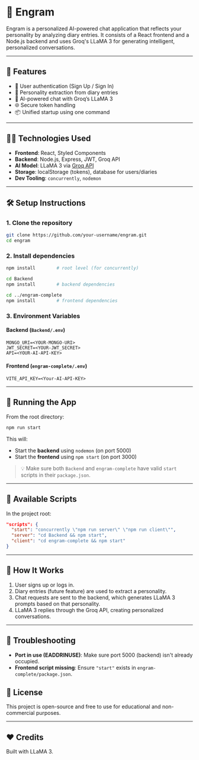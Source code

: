 # 🧠 Engram

Engram is a personalized AI-powered chat application that reflects your personality by analyzing diary entries. It consists of a React frontend and a Node.js backend and uses Groq's LLaMA 3 for generating intelligent, personalized conversations.

---

## 🚀 Features

- 🔐 User authentication (Sign Up / Sign In)
- 🧬 Personality extraction from diary entries
- 💬 AI-powered chat with Groq’s LLaMA 3
- 🌐 Secure token handling
- 📦 Unified startup using one command

---

## 🧑‍💻 Technologies Used

- **Frontend**: React, Styled Components
- **Backend**: Node.js, Express, JWT, Groq API
- **AI Model**: LLaMA 3 via [Groq API](https://console.groq.com/)
- **Storage**: localStorage (tokens), database for users/diaries
- **Dev Tooling**: `concurrently`, `nodemon`

---

## 🛠 Setup Instructions

### 1. Clone the repository

```bash
git clone https://github.com/your-username/engram.git
cd engram
```

### 2. Install dependencies

```bash
npm install        # root level (for concurrently)

cd Backend
npm install        # backend dependencies

cd ../engram-complete
npm install        # frontend dependencies
```

### 3. Environment Variables

#### Backend (`Backend/.env`)

```
MONGO_URI=<YOUR-MONGO-URI>
JWT_SECRET=<YOUR-JWT_SECRET>
API=<YOUR-AI-API-KEY>
```

#### Frontend (`engram-complete/.env`)

```
VITE_API_KEY=<Your-AI-API-KEY>
```

---

## 🧪 Running the App

From the root directory:

```bash
npm run start
```

This will:

- Start the **backend** using `nodemon` (on port 5000)
- Start the **frontend** using `npm start` (on port 3000)

> 💡 Make sure both `Backend` and `engram-complete` have valid `start` scripts in their `package.json`.

---

## 📌 Available Scripts

In the project root:

```json
"scripts": {
  "start": "concurrently \"npm run server\" \"npm run client\"",
  "server": "cd Backend && npm start",
  "client": "cd engram-complete && npm start"
}
```

---

## 💭 How It Works

1. User signs up or logs in.
2. Diary entries (future feature) are used to extract a personality.
3. Chat requests are sent to the backend, which generates LLaMA 3 prompts based on that personality.
4. LLaMA 3 replies through the Groq API, creating personalized conversations.

---

## 🐛 Troubleshooting

- **Port in use (EADDRINUSE)**: Make sure port 5000 (backend) isn't already occupied.
- **Frontend script missing**: Ensure `"start"` exists in `engram-complete/package.json`.

## 📄 License

This project is open-source and free to use for educational and non-commercial purposes.

---

## ❤️ Credits

Built with LLaMA 3.
